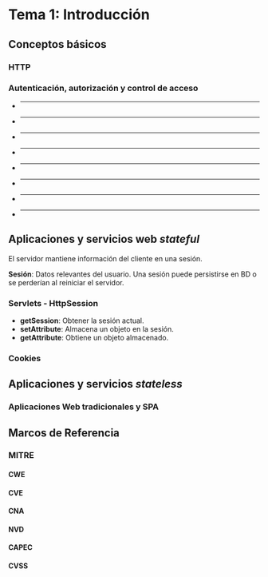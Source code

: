 # Tema 1: Introducción

## Conceptos básicos

### HTTP

### Autenticación, autorización y control de acceso

- ****
- ****
- ****
- ****
- ****
- ****
- ****
- ****

## Aplicaciones y servicios web *stateful*

El servidor mantiene información del cliente en una sesión.

**Sesión**: Datos relevantes del usuario. Una sesión puede persistirse en BD o se perderían al reiniciar el servidor.

### Servlets - HttpSession

- **getSession**: Obtener la sesión actual.
- **setAttribute**: Almacena un objeto en la sesión.
- **getAttribute**: Obtiene un objeto almacenado.

### Cookies

## Aplicaciones y servicios *stateless*

### Aplicaciones Web tradicionales y SPA

## Marcos de Referencia

### MITRE

#### CWE

#### CVE

#### CNA

#### NVD

#### CAPEC

#### CVSS